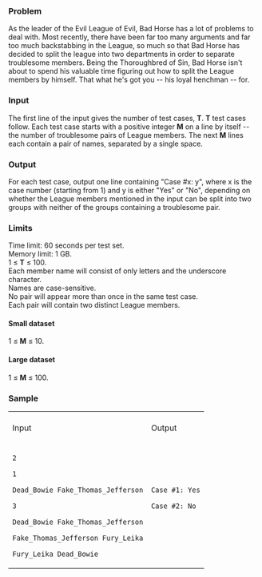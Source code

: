 <p><h3>Problem</h3>
<p>
As the leader of the Evil League of Evil, Bad Horse has a lot of problems to deal with. Most recently, there have been far too many arguments and far too much backstabbing in the League, so much so that Bad Horse has decided to split the league into two departments in order to separate troublesome members. Being the Thoroughbred of Sin, Bad Horse isn't about to spend his valuable time figuring out how to split the League members by himself. That what he's got you -- his loyal henchman -- for.
</p>

<h3>Input</h3>
<p>
The first line of the input gives the number of test cases, <b>T</b>.  <b>T</b> test cases follow.  Each test case starts with a positive integer <b>M</b> on a line by itself -- the number of troublesome pairs of League members. The next <b>M</b> lines each contain a pair of names, separated by a single space.
</p>

<h3>Output</h3>
<p>
For each test case, output one line containing "Case #x: y", where x is the case number (starting from 1) and y is either "Yes" or "No", depending on whether the League members mentioned in the input can be split into two groups with neither of the groups containing a troublesome pair.
</p>

<h3>Limits</h3>
<p>
Time limit: 60 seconds per test set.<br>
Memory limit: 1 GB.<br>
1 ≤ <b>T</b> ≤ 100.<br>
Each member name will consist of only letters and the underscore character.<br>
Names are case-sensitive.<br>
No pair will appear more than once in the same test case.<br>
Each pair will contain two distinct League members.
</p>

<h4>Small dataset</h4>
<p>
1 ≤ <b>M</b> ≤ 10.
</p>

<h4>Large dataset</h4>
<p>
1 ≤ <b>M</b> ≤ 100.
</p>

<h3>Sample</h3>
<div class="problem-io-wrapper">
<table>
<tbody><tr>
<td>
<br>
<span class="io-table-header">Input</span>
<br>&nbsp;
</td>
<td>
<br>
<span class="io-table-header">Output</span>
<br>&nbsp;
</td>
</tr>
<tr>
<td>
<code>
2<br>
1<br>
Dead_Bowie Fake_Thomas_Jefferson<br>
3<br>
Dead_Bowie Fake_Thomas_Jefferson<br>
Fake_Thomas_Jefferson Fury_Leika<br>
Fury_Leika Dead_Bowie<br>
</code>
</td>
<td>
<code>
Case #1: Yes<br>
Case #2: No<br>
<br>
</code>
</td></tr></tbody></table>
</div></p>
